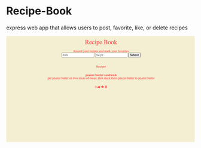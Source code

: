 # Recipe-Book
express web app that allows users to post, favorite, like, or delete recipes

<img src="https://raw.githubusercontent.com/highfivenick/Recipe-Book/main/public/Screen%20Shot%202022-06-05%20at%2011.19.33%20PM.png">
